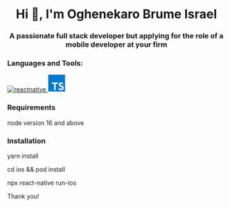 <h1 align="center">Hi 👋, I'm Oghenekaro Brume Israel</h1>
<h3 align="center">A passionate full stack developer but applying for the role of a mobile developer at your firm</h3>


<h3 align="left">Languages and Tools:</h3>
<p align="left"> <a href="https://reactnative.dev/" target="_blank" rel="noreferrer"> <img src="https://reactnative.dev/img/header_logo.svg" alt="reactnative" width="40" height="40"/> </a> <a href="https://www.typescriptlang.org/" target="_blank" rel="noreferrer"> <img src="https://raw.githubusercontent.com/devicons/devicon/master/icons/typescript/typescript-original.svg" alt="typescript" width="40" height="40"/> </a> </p>


<h3>Requirements</h3>
<p>node version 16 and above</p>

<h3>Installation</h3>
<p>yarn install</p>
<p>cd ios && pod install</p>
<p>npx react-native run-ios</p>

<p>Thank you!</p>